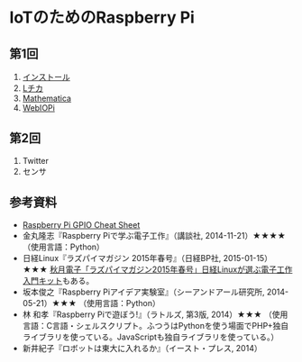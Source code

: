 # IoTのためのRaspberry Pi

## 第1回

1. [インストール](install.md)
1. [Lチカ](led)
1. [Mathematica](mathematica.md)
1. [WebIOPi](webiopi)

## 第2回

1. Twitter
1. センサ

## 参考資料

* [Raspberry Pi GPIO Cheat Sheet](https://www.modmypi.com/blog/raspberry-pi-gpio-cheat-sheet)
* 金丸隆志『Raspberry Piで学ぶ電子工作』（講談社, 2014-11-21）★★★★ （使用言語：Python）
* 日経Linux『ラズパイマガジン 2015年春号』（日経BP社, 2015-01-15）★★★ [秋月電子「ラズパイマガジン2015年春号」日経Linuxが選ぶ電子工作入門キット](http://akizukidenshi.com/catalog/g/gK-08893/)もある。
* 坂本俊之『Raspberry Piアイデア実験室』（シーアンドアール研究所, 2014-05-21）★★★ （使用言語：Python）
* 林 和孝『Raspberry Piで遊ぼう!』（ラトルズ, 第3版, 2014）★★★ （使用言語：C言語・シェルスクリプト。ふつうはPythonを使う場面でPHP+独自ライブラリを使っている。JavaScriptも独自ライブラリを使っている。）
* 新井紀子『ロボットは東大に入れるか』（イースト・プレス, 2014）
